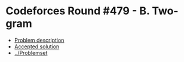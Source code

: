 # Codeforces Round #479 - B. Two-gram

* [Problem description](https://codeforces.com/contest/977/problem/B)
* [Accepted solution](https://codeforces.com/contest/977/submission/190288831)
* [../Problemset](../)
